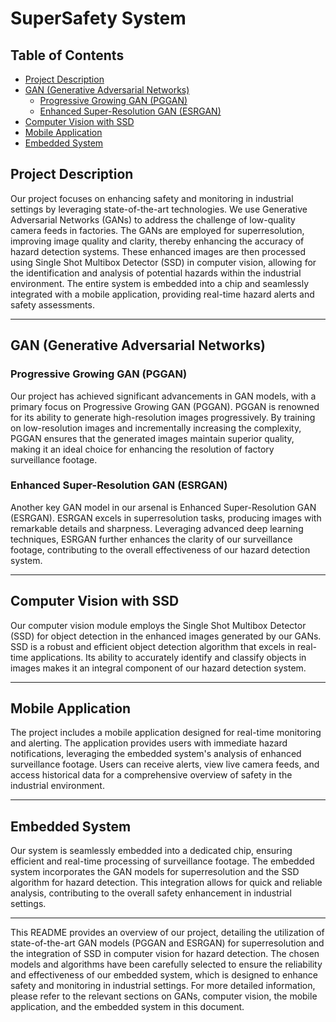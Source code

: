 # SuperSafety System

## Table of Contents
- [Project Description](#project-description)
- [GAN (Generative Adversarial Networks)](#gan-generative-adversarial-networks)
  - [Progressive Growing GAN (PGGAN)](#progressive-growing-gan-pggan)
  - [Enhanced Super-Resolution GAN (ESRGAN)](#enhanced-super-resolution-gan-esrgan)
- [Computer Vision with SSD](#computer-vision-with-ssd)
- [Mobile Application](#mobile-application)
- [Embedded System](#embedded-system)

## Project Description

Our project focuses on enhancing safety and monitoring in industrial settings by leveraging state-of-the-art technologies. We use Generative Adversarial Networks (GANs) to address the challenge of low-quality camera feeds in factories. The GANs are employed for superresolution, improving image quality and clarity, thereby enhancing the accuracy of hazard detection systems. These enhanced images are then processed using Single Shot Multibox Detector (SSD) in computer vision, allowing for the identification and analysis of potential hazards within the industrial environment. The entire system is embedded into a chip and seamlessly integrated with a mobile application, providing real-time hazard alerts and safety assessments.

---

## GAN (Generative Adversarial Networks)

### Progressive Growing GAN (PGGAN)

Our project has achieved significant advancements in GAN models, with a primary focus on Progressive Growing GAN (PGGAN). PGGAN is renowned for its ability to generate high-resolution images progressively. By training on low-resolution images and incrementally increasing the complexity, PGGAN ensures that the generated images maintain superior quality, making it an ideal choice for enhancing the resolution of factory surveillance footage.

### Enhanced Super-Resolution GAN (ESRGAN)

Another key GAN model in our arsenal is Enhanced Super-Resolution GAN (ESRGAN). ESRGAN excels in superresolution tasks, producing images with remarkable details and sharpness. Leveraging advanced deep learning techniques, ESRGAN further enhances the clarity of our surveillance footage, contributing to the overall effectiveness of our hazard detection system.

---

## Computer Vision with SSD

Our computer vision module employs the Single Shot Multibox Detector (SSD) for object detection in the enhanced images generated by our GANs. SSD is a robust and efficient object detection algorithm that excels in real-time applications. Its ability to accurately identify and classify objects in images makes it an integral component of our hazard detection system.

---

## Mobile Application

The project includes a mobile application designed for real-time monitoring and alerting. The application provides users with immediate hazard notifications, leveraging the embedded system's analysis of enhanced surveillance footage. Users can receive alerts, view live camera feeds, and access historical data for a comprehensive overview of safety in the industrial environment.

---

## Embedded System

Our system is seamlessly embedded into a dedicated chip, ensuring efficient and real-time processing of surveillance footage. The embedded system incorporates the GAN models for superresolution and the SSD algorithm for hazard detection. This integration allows for quick and reliable analysis, contributing to the overall safety enhancement in industrial settings.

---

This README provides an overview of our project, detailing the utilization of state-of-the-art GAN models (PGGAN and ESRGAN) for superresolution and the integration of SSD in computer vision for hazard detection. The chosen models and algorithms have been carefully selected to ensure the reliability and effectiveness of our embedded system, which is designed to enhance safety and monitoring in industrial settings. For more detailed information, please refer to the relevant sections on GANs, computer vision, the mobile application, and the embedded system in this document.
